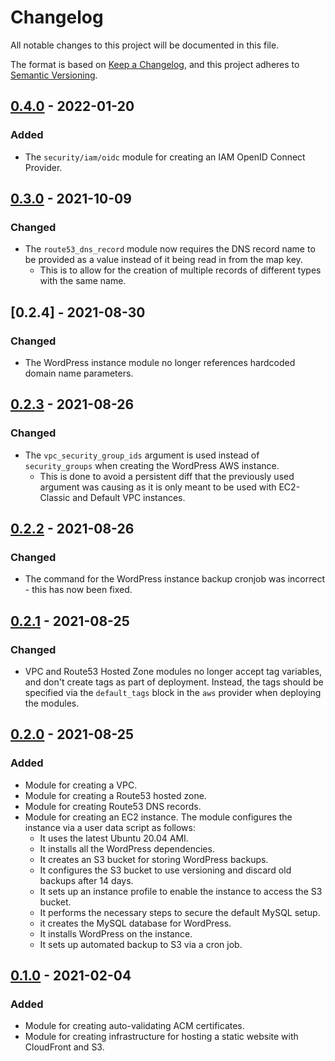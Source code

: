 # Changelog

All notable changes to this project will be documented in this file.

The format is based on [Keep a Changelog](https://keepachangelog.com/en/1.0.0/),
and this project adheres to [Semantic Versioning](https://semver.org/spec/v2.0.0.html).

## [0.4.0] - 2022-01-20

### Added

- The `security/iam/oidc` module for creating an IAM OpenID Connect Provider.

## [0.3.0] - 2021-10-09

### Changed

- The `route53_dns_record` module now requires the DNS record name to be provided as a value instead of it being read
  in from the map key.
  - This is to allow for the creation of multiple records of different types with the same name.

## [0.2.4] - 2021-08-30

### Changed

- The WordPress instance module no longer references hardcoded domain name parameters.

## [0.2.3] - 2021-08-26

### Changed

- The `vpc_security_group_ids` argument is used instead of `security_groups` when creating the WordPress AWS instance.
  - This is done to avoid a persistent diff that the previously used argument was causing as it is only meant to be used
  with EC2-Classic and Default VPC instances.

## [0.2.2] - 2021-08-26

### Changed

- The command for the WordPress instance backup cronjob was incorrect - this has now been fixed.

## [0.2.1] - 2021-08-25

### Changed

- VPC and Route53 Hosted Zone modules no longer accept tag variables, and don't create tags as part of deployment. 
Instead, the tags should be specified via the `default_tags` block in the `aws` provider when deploying the modules.

## [0.2.0] - 2021-08-25

### Added

- Module for creating a VPC.
- Module for creating a Route53 hosted zone.
- Module for creating Route53 DNS records.
- Module for creating an EC2 instance. The module configures the instance via a user data script as follows:
  - It uses the latest Ubuntu 20.04 AMI.
  - It installs all the WordPress dependencies.
  - It creates an S3 bucket for storing WordPress backups.
  - It configures the S3 bucket to use versioning and discard old backups after 14 days.
  - It sets up an instance profile to enable the instance to access the S3 bucket.
  - It performs the necessary steps to secure the default MySQL setup.
  - it creates the MySQL database for WordPress.
  - It installs WordPress on the instance.
  - It sets up automated backup to S3 via a cron job.

## [0.1.0] - 2021-02-04

### Added

- Module for creating auto-validating ACM certificates.
- Module for creating infrastructure for hosting a static website with CloudFront and S3.

[0.4.0]: https://github.com/vytautaskubilius/infrastructure-modules/compare/v0.3.0...v0.4.0
[0.3.0]: https://github.com/vytautaskubilius/infrastructure-modules/compare/v0.2.4...v0.3.0
[0.2.3]: https://github.com/vytautaskubilius/infrastructure-modules/compare/v0.2.3...v0.2.4
[0.2.3]: https://github.com/vytautaskubilius/infrastructure-modules/compare/v0.2.2...v0.2.3
[0.2.2]: https://github.com/vytautaskubilius/infrastructure-modules/compare/v0.2.1...v0.2.2
[0.2.1]: https://github.com/vytautaskubilius/infrastructure-modules/compare/v0.2.0...v0.2.1
[0.2.0]: https://github.com/vytautaskubilius/infrastructure-modules/compare/v0.1.0...v0.2.0
[0.1.0]: https://github.com/vytautaskubilius/infrastructure-modules/releases/tag/v0.1.0
